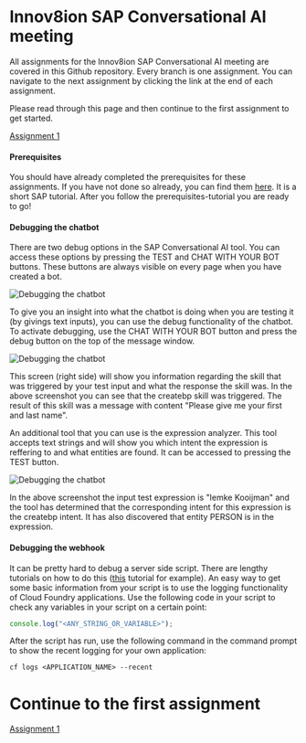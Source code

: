 # Innov8ion SAP Conversational AI meeting
All assignments for the Innov8ion SAP Conversational AI meeting are covered in this Github repository. Every branch is one assignment. You can navigate to the next assignment by clicking the link at the end of each assignment.

Please read through this page and then continue to the first assignment to get started.

[Assignment 1](https://github.com/iemkek/SAP_Conversational_AI_Assignments/tree/1_Chatbot_with_simple_response)

#### Prerequisites
You should have already completed the prerequisites for these assignments. If you have not done so already, you can find them [here](https://help.sap.com/viewer/65de2977205c403bbc107264b8eccf4b/Cloud/en-US/772b45ce6c46492b908d4c985add932a.html). It is a short SAP tutorial. After you follow the prerequisites-tutorial you are ready to go! 

#### Debugging the chatbot
There are two debug options in the SAP Conversational AI tool. You can access these options by pressing the TEST and CHAT WITH YOUR BOT buttons. These buttons are always visible on every page when you have created a bot.

![Debugging the chatbot](https://github.com/iemkek/SAP_Conversational_AI_Assignments/blob/master/img/chatbotDebug.png)

To give you an insight into what the chatbot is doing when you are testing it (by givings text inputs), you can use the debug functionality of the chatbot. To activate debugging, use the CHAT WITH YOUR BOT button and press the debug button on the top of the message window.

![Debugging the chatbot](https://github.com/iemkek/SAP_Conversational_AI_Assignments/blob/master/img/chatbotDebug1.png)

This screen (right side) will show you information regarding the skill that was triggered by your test input and what the response the skill was. In the above screenshot you can see that the createbp skill was triggered. The result of this skill was a message with content "Please give me your first and last name".

An additional tool that you can use is the expression analyzer. This tool accepts text strings and will show you which intent the expression is reffering to and what entities are found. It can be accessed to pressing the TEST button.

![Debugging the chatbot](https://github.com/iemkek/SAP_Conversational_AI_Assignments/blob/master/img/chatbotDebug2.png)

In the above screenshot the input test expression is "Iemke Kooijman" and the tool has determined that the corresponding intent for this expression is the createbp intent. It has also discovered that entity PERSON is in the expression.

#### Debugging the webhook
It can be pretty hard to debug a server side script. There are lengthy tutorials on how to do this ([this](https://blogs.sap.com/2019/08/02/cloudfoundryfun-7-connect-vs-code-to-deployed-cloud-applications) tutorial for example). An easy way to get some basic information from your script is to use the logging functionality of Cloud Foundry applications. Use the following code in your script to check any variables in your script on a certain point:

```javascript
console.log("<ANY_STRING_OR_VARIABLE>");
```

After the script has run, use the following command in the command prompt to show the recent logging for your own application:

```
cf logs <APPLICATION_NAME> --recent
```

# Continue to the first assignment
[Assignment 1](https://github.com/iemkek/SAP_Conversational_AI_Assignments/tree/1_Chatbot_with_simple_response)
